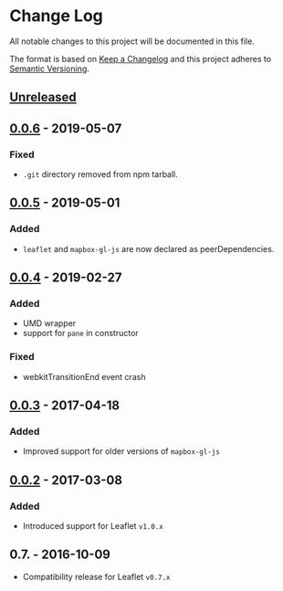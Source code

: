 # Change Log
All notable changes to this project will be documented in this file.

The format is based on [Keep a Changelog](http://keepachangelog.com/)
and this project adheres to [Semantic Versioning](http://semver.org/).

## [Unreleased]

## [0.0.6] - 2019-05-07

### Fixed

- `.git` directory removed from npm tarball.

## [0.0.5] - 2019-05-01

### Added

- `leaflet` and `mapbox-gl-js` are now declared as peerDependencies.

## [0.0.4] - 2019-02-27

### Added

- UMD wrapper
- support for `pane` in constructor

### Fixed

- webkitTransitionEnd event crash

## [0.0.3] - 2017-04-18

### Added

- Improved support for older versions of `mapbox-gl-js`

## [0.0.2] - 2017-03-08

### Added

- Introduced support for Leaflet `v1.0.x`

## 0.7. - 2016-10-09

- Compatibility release for Leaflet `v0.7.x`

[Unreleased]: https://github.com/mapbox/mapbox-gl-leaflet/compare/v0.0.6...HEAD
[0.0.6]: https://github.com/mapbox/mapbox-gl-leaflet/compare/v0.0.5...v0.0.6
[0.0.5]: https://github.com/mapbox/mapbox-gl-leaflet/compare/v0.0.4...v0.0.5
[0.0.4]: https://github.com/mapbox/mapbox-gl-leaflet/compare/v0.0.3...v0.0.4
[0.0.3]: https://github.com/mapbox/mapbox-gl-leaflet/compare/v0.0.2...v0.0.3
[0.0.2]: https://github.com/mapbox/mapbox-gl-leaflet/compare/v0.7...v0.0.2
